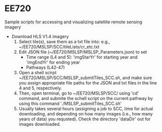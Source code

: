 # EE720
Sample scripts for accessing and visualizing satellite remote sensing imagery

- Download HLS V1.4 imagery
   1. Select tile(s), save them as a txt file into: e.g., ~/EE720/MSLSP/SCC/tileLists/cr_etc.txt
   2. Edit JSON file (~/EE720/MSLSP/MSLSP_Parameters.json) to set 
      - Time range (L4 and 5): 'imgStarYr' for starting year and 'imgEndYr' for ending year
      - Pathways (L42-47)
   3. Open a shell scirpt ~/EE720/MSLSP/SCC/MSLSP_submitTiles_SCC.sh, and make sure you assign appropriate file paths for the JSON and txt files in the line 4 and 5, respectively.
   4. Then, open terminal, go to ~/EE720/MSLSP/SCC/ using 'cd' command, and submite the schell script on the current pathway by using this command './MSLSP_submitTiles_SCC.sh' 
   5. Usually takes several hours (assigning a job to SCC, time for actual downloading, and depending on how many images (i.e., how many years of data) you requsted). Check the directory 'dataDir' out for images downloaded.
   



  

